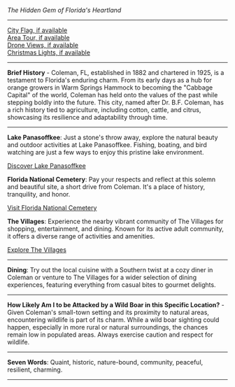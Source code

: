 *The Hidden Gem of Florida's Heartland*

---

[City Flag, if available](https://www.google.com/search?tbm=isch&q=Coleman+FL+Flag+Picture)  
[Area Tour, if available](https://www.youtube.com/results?search_query=Coleman+FL+4k+tour)  
[Drone Views, if available](https://www.youtube.com/results?search_query=Coleman+FL+4k+drone)  
[Christmas Lights, if available](https://www.youtube.com/results?search_query=Coleman+FL+christmas+lights)

---

**Brief History** - Coleman, FL, established in 1882 and chartered in 1925, is a testament to Florida's enduring charm. From its early days as a hub for orange growers in Warm Springs Hammock to becoming the "Cabbage Capital" of the world, Coleman has held onto the values of the past while stepping boldly into the future. This city, named after Dr. B.F. Coleman, has a rich history tied to agriculture, including cotton, cattle, and citrus, showcasing its resilience and adaptability through time.

---

**Lake Panasoffkee**: Just a stone's throw away, explore the natural beauty and outdoor activities at Lake Panasoffkee. Fishing, boating, and bird watching are just a few ways to enjoy this pristine lake environment.

  [Discover Lake Panasoffkee](https://www.youtube.com/results?search_query=Lake+Panasoffkee+4k)

**Florida National Cemetery**: Pay your respects and reflect at this solemn and beautiful site, a short drive from Coleman. It's a place of history, tranquility, and honor.

  [Visit Florida National Cemetery](https://www.youtube.com/results?search_query=Florida+National+Cemetery)

**The Villages**: Experience the nearby vibrant community of The Villages for shopping, entertainment, and dining. Known for its active adult community, it offers a diverse range of activities and amenities.

  [Explore The Villages](https://www.youtube.com/results?search_query=The+Villages+FL)

---

**Dining**: Try out the local cuisine with a Southern twist at a cozy diner in Coleman or venture to The Villages for a wider selection of dining experiences, featuring everything from casual bites to gourmet delights.

---

**How Likely Am I to be Attacked by a Wild Boar in this Specific Location?** - Given Coleman's small-town setting and its proximity to natural areas, encountering wildlife is part of its charm. While a wild boar sighting could happen, especially in more rural or natural surroundings, the chances remain low in populated areas. Always exercise caution and respect for wildlife.

---

**Seven Words**: Quaint, historic, nature-bound, community, peaceful, resilient, charming.

---